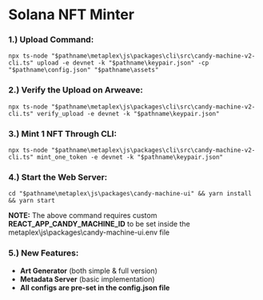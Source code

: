 # Solana NFT Minter

### **1.) Upload Command:**

```shell
npx ts-node "$pathname\metaplex\js\packages\cli\src\candy-machine-v2-cli.ts" upload -e devnet -k "$pathname\keypair.json" -cp "$pathname\config.json" "$pathname\assets"
```

### **2.) Verify the Upload on Arweave:**

```shell
npx ts-node "$pathname\metaplex\js\packages\cli\src\candy-machine-v2-cli.ts" verify_upload -e devnet -k "$pathname\keypair.json"
```

### **3.) Mint 1 NFT Through CLI:**

```shell
npx ts-node "$pathname\metaplex\js\packages\cli\src\candy-machine-v2-cli.ts" mint_one_token -e devnet -k "$pathname\keypair.json"
```

### **4.) Start the Web Server:**

```shell
cd "$pathname\metaplex\js\packages\candy-machine-ui" && yarn install && yarn start
```

**NOTE:** The above command requires custom **REACT_APP_CANDY_MACHINE_ID** to be set inside the metaplex\js\packages\candy-machine-ui\.env file

### **5.) New Features:**

- **Art Generator** (both simple & full version)
- **Metadata Server** (basic implementation)
- **All configs are pre-set in the config.json file**
